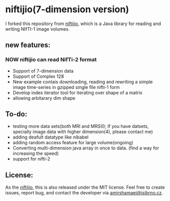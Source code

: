 <!-- Copy and paste the converted output. -->

<!-----
NEW: Check the "Suppress top comment" option to remove this info from the output.

Conversion time: 0.302 seconds.


Using this Markdown file:

1. Paste this output into your source file.
2. See the notes and action items below regarding this conversion run.
3. Check the rendered output (headings, lists, code blocks, tables) for proper
   formatting and use a linkchecker before you publish this page.

Conversion notes:

* Docs to Markdown version 1.0β29
* Wed Dec 09 2020 08:52:08 GMT-0800 (PST)
* Source doc: Untitled document
----->



# niftijio(7-dimension version)

I forked this repository from [niftijio](https://github.com/cabeen/niftijio), which is a Java library for reading and writing NIfTI-1 image volumes.


## new features:

### NOW niftijio can read NifTi-2 format

*    Support of 7-dimension data
*    Support of Complex 128
*    New example contais downloading, reading and rewriting a simple image time-series in gzipped single file nifti-1 form
*    Develop index iterator tool for iterating over shape of a matrix
*    allowing arbitarary dim shape


## To-do:



*    testing more data sets(both MRI and MRS(I); If you have datsets, specially image data with higher dimension(4), please contact me)
*    adding deafult datatype like nibabel
*    adding random access feature for large volume(ongoing)
*    Converting multi-dimension java array in once to data. (find a way for increasing the speed)
*    support for nifti-2


## License:

As the [niftijio](https://github.com/cabeen/niftijio), this is also released under the MIT license.  Feel free to create issues, report bug, and contact the developer via amirshamaei@isibrno.cz.
